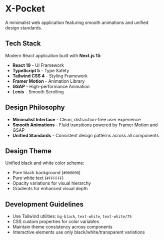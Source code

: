 # X-Pocket

A minimalist web application featuring smooth animations and unified design standards.

## Tech Stack

Modern React application built with **Next.js 15**:

- **React 19** - UI Framework
- **TypeScript 5** - Type Safety
- **Tailwind CSS 4** - Styling Framework
- **Framer Motion** - Animation Library
- **GSAP** - High-performance Animation
- **Lenis** - Smooth Scrolling

## Design Philosophy

- **Minimalist Interface** - Clean, distraction-free user experience
- **Smooth Animations** - Fluid transitions powered by Framer Motion and GSAP
- **Unified Standards** - Consistent design patterns across all components

## Design Theme

Unified black and white color scheme:
- Pure black background (`#000000`)
- Pure white text (`#FFFFFF`)
- Opacity variations for visual hierarchy
- Gradients for enhanced visual depth

## Development Guidelines

- Use Tailwind utilities: `bg-black`, `text-white`, `text-white/75`
- CSS custom properties for color variables
- Maintain theme consistency across components
- Interactive elements use only black/white/transparent variations